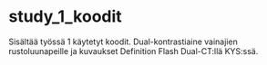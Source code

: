 # study_1_koodit
Sisältää työssä 1 käytetyt koodit. Dual-kontrastiaine vainajien rustoluunapeille ja kuvaukset Definition Flash Dual-CT:llä KYS:ssä.
